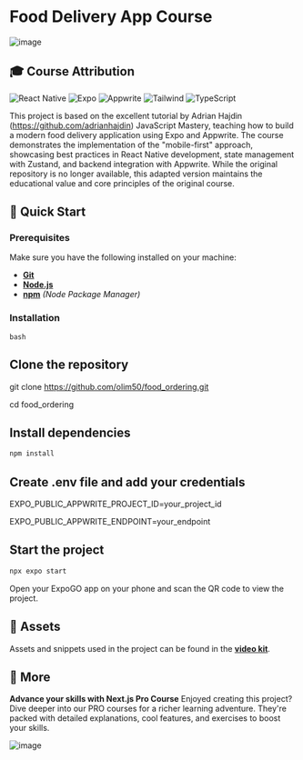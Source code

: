 # Food Delivery App Course

![image](<https://www.youtube.com/watch?v=LKrX390fJMw>)

## 🎓 Course Attribution

![React Native](https://img.shields.io/badge/-React_Native-black?style=for-the-badge&logoColor=white&logo=react&color=61DAFB)
![Expo](https://img.shields.io/badge/-Expo-black?style=for-the-badge&logoColor=white&logo=expo&color=000020)
![Appwrite](https://img.shields.io/badge/-Appwrite-black?style=for-the-badge&logoColor=white&logo=appwrite&color=F02E65)
![Tailwind](https://img.shields.io/badge/-Tailwind-black?style=for-the-badge&logoColor=white&logo=tailwindcss&color=06B6D4)
![TypeScript](https://img.shields.io/badge/-TypeScript-black?style=for-the-badge&logoColor=white&logo=typescript&color=3178C6)

This project is based on the excellent tutorial by Adrian Hajdin (<https://github.com/adrianhajdin>) JavaScript Mastery, teaching how to build a modern food delivery application using Expo and Appwrite. The course demonstrates the implementation of the "mobile-first" approach, showcasing best practices in React Native development, state management with Zustand, and backend integration with Appwrite. While the original repository is no longer available, this adapted version maintains the educational value and core principles of the original course.

## 🤸 Quick Start

### Prerequisites

Make sure you have the following installed on your machine:

- **[Git](https://git-scm.com/)**
- **[Node.js](https://nodejs.org/en)**
- **[npm](https://www.npmjs.com/)** _(Node Package Manager)_

### Installation

```bash```

## Clone the repository

git clone <https://github.com/olim50/food_ordering.git>

cd food_ordering

## Install dependencies

```bash
npm install
```

## Create .env file and add your credentials

EXPO_PUBLIC_APPWRITE_PROJECT_ID=your_project_id

EXPO_PUBLIC_APPWRITE_ENDPOINT=your_endpoint

## Start the project

```bash
npx expo start
```

Open your ExpoGO app on your phone and scan the QR code to view the project.

## 🔗 Assets

Assets and snippets used in the project can be found in the **[video kit](<https://jsmastery.com/video-kit/d6633345-8797-4b96-8a4b-935618306d1d>)**.

## 🚀 More

**Advance your skills with Next.js Pro Course**
Enjoyed creating this project? Dive deeper into our PRO courses for a richer learning adventure. They're packed with detailed explanations, cool features, and exercises to boost your skills.

![image](<https://res.cloudinary.com/dsuzv7xqn/image/upload/v1752108671/markdown-images/yka3iip7wufpqcycvirr.png>)
